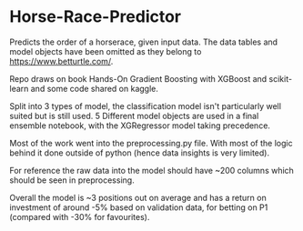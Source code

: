 # Horse-Race-Predictor
Predicts the order of a horserace, given input data. 
The data tables and model objects have been omitted as they belong to https://www.betturtle.com/. 

Repo draws on book Hands-On Gradient Boosting with XGBoost and scikit-learn and some code shared on kaggle. 

Split into 3 types of model, the classification model isn't particularly well suited but is still used. 
5 Different model objects are used in a final ensemble notebook, with the XGRegressor model taking precedence. 

Most of the work went into the preprocessing.py file. With most of the logic behind it done outside of python (hence data insights is very limited).

For reference the raw data into the model should have ~200 columns which should be seen in preprocessing. 

Overall the model is ~3 positions out on average and has a return on investment of around -5% based on validation data, for betting on P1 (compared with -30% for favourites).
